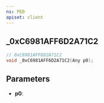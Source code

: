 ```yaml
---
ns: PED
apiset: client
---
```

## _0xC6981AFF6D2A71C2

```c
// 0xC6981AFF6D2A71C2
void _0xC6981AFF6D2A71C2(Any p0);
```


## Parameters
* **p0**:




